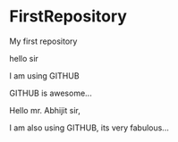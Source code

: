 # FirstRepository
My first repository

hello sir

I am using GITHUB

GITHUB is awesome...


Hello mr. Abhijit sir,

I am also using GITHUB,
its very fabulous...
